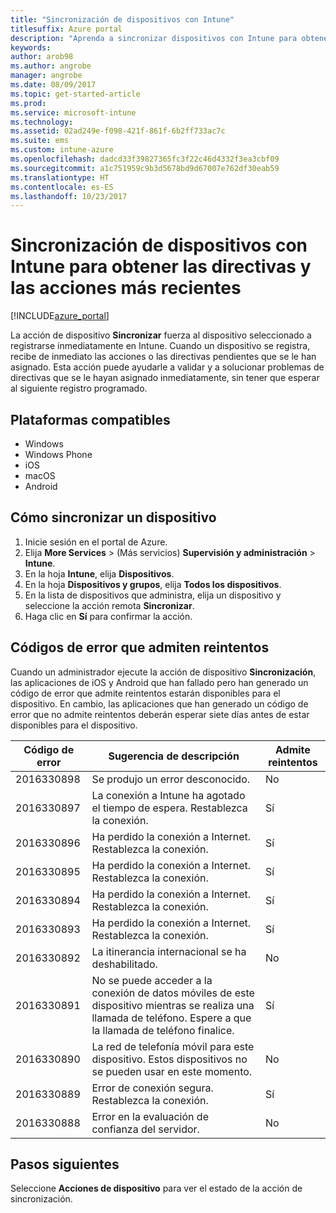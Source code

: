 ```yaml
---
title: "Sincronización de dispositivos con Intune"
titlesuffix: Azure portal
description: "Aprenda a sincronizar dispositivos con Intune para obtener las directivas y las acciones más recientes."
keywords: 
author: arob98
ms.author: angrobe
manager: angrobe
ms.date: 08/09/2017
ms.topic: get-started-article
ms.prod: 
ms.service: microsoft-intune
ms.technology: 
ms.assetid: 02ad249e-f098-421f-861f-6b2ff733ac7c
ms.suite: ems
ms.custom: intune-azure
ms.openlocfilehash: dadcd33f39827365fc3f22c46d4332f3ea3cbf09
ms.sourcegitcommit: a1c751959c9b3d5678bd9d67007e762df30eab59
ms.translationtype: HT
ms.contentlocale: es-ES
ms.lasthandoff: 10/23/2017
---
```

# <a name="sync-devices-with-intune-to-get-the-latest-policies-and-actions"></a>Sincronización de dispositivos con Intune para obtener las directivas y las acciones más recientes


[!INCLUDE[azure_portal](./includes/azure_portal.md)]

La acción de dispositivo **Sincronizar** fuerza al dispositivo seleccionado a registrarse inmediatamente en Intune. Cuando un dispositivo se registra, recibe de inmediato las acciones o las directivas pendientes que se le han asignado.  Esta acción puede ayudarle a validar y a solucionar problemas de directivas que se le hayan asignado inmediatamente, sin tener que esperar al siguiente registro programado.

## <a name="supported-platforms"></a>Plataformas compatibles

- Windows
- Windows Phone
- iOS
- macOS
- Android

## <a name="how-to-sync-a-device"></a>Cómo sincronizar un dispositivo

1. Inicie sesión en el portal de Azure.
2. Elija **More Services** >  (Más servicios) **Supervisión y administración** > **Intune**.
3. En la hoja **Intune**, elija **Dispositivos**.
4. En la hoja **Dispositivos y grupos**, elija **Todos los dispositivos**.
5. En la lista de dispositivos que administra, elija un dispositivo y seleccione la acción remota **Sincronizar**.
7. Haga clic en **Sí** para confirmar la acción.


## <a name="retriable-error-codes"></a>Códigos de error que admiten reintentos

Cuando un administrador ejecute la acción de dispositivo **Sincronización**, las aplicaciones de iOS y Android que han fallado pero han generado un código de error que admite reintentos estarán disponibles para el dispositivo. En cambio, las aplicaciones que han generado un código de error que no admite reintentos deberán esperar siete días antes de estar disponibles para el dispositivo.


| Código de error  | Sugerencia de descripción                                                                                                                  | Admite reintentos |
|-------------|----------------------------------------------------------------------------------------------------------------------------------------|-----------|
| 2016330898 | Se produjo un error desconocido.                                                                                                             | No        |
| 2016330897 | La conexión a Intune ha agotado el tiempo de espera. Restablezca la conexión.                                                                             | Sí       |
| 2016330896 | Ha perdido la conexión a Internet. Restablezca la conexión.                                                                            | Sí       |
| 2016330895 | Ha perdido la conexión a Internet. Restablezca la conexión.                                                                            | Sí       |
| 2016330894 | Ha perdido la conexión a Internet. Restablezca la conexión.                                                                            | Sí       |
| 2016330893 | Ha perdido la conexión a Internet. Restablezca la conexión.                                                                            | Sí       |
| 2016330892 | La itinerancia internacional se ha deshabilitado.                                                                                                     | No        |
| 2016330891 | No se puede acceder a la conexión de datos móviles de este dispositivo mientras se realiza una llamada de teléfono. Espere a que la llamada de teléfono finalice. | Sí       |
| 2016330890 | La red de telefonía móvil para este dispositivo. Estos dispositivos no se pueden usar en este momento.                                                   | No        |
| 2016330889 | Error de conexión segura. Restablezca la conexión.                                                                                   | Sí       |
| 2016330888 | Error en la evaluación de confianza del servidor.                                                                                                | No        |

## <a name="next-steps"></a>Pasos siguientes

Seleccione **Acciones de dispositivo** para ver el estado de la acción de sincronización. 

